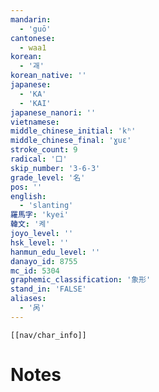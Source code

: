 ```yaml
---
mandarin:
  - 'guō'
cantonese:
  - waa1
korean:
  - '괘'
korean_native: ''
japanese:
  - 'KA'
  - 'KAI'
japanese_nanori: ''
vietnamese:
middle_chinese_initial: 'kʰ'
middle_chinese_final: 'ɣuɛ'
stroke_count: 9
radical: '口'
skip_number: '3-6-3'
grade_level: '名'
pos: ''
english:
  - 'slanting'
羅馬字: 'kyei'
韓文: '켸'
joyo_level: ''
hsk_level: ''
hanmun_edu_level: ''
danayo_id: 8755
mc_id: 5304
graphemic_classification: '象形'
stand_in: 'FALSE'
aliases:
  - '呙'
---
```

```meta-bind-embed
[[nav/char_info]]
```

# Notes
